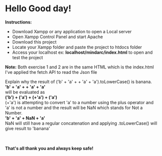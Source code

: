 <h1>Hello Good day!</h1>
<b>Instructions:</b>
<ul>
  <li>Download Xampp or any application to open a Local server</li>
  <li>Open Xampp Control Panel and start Apache</li>
  <li>Download this project</li>
  <li>Locate your Xampp folder and paste the project to htdocs folder</li>
  <li>Access your localhost ex: <b>localhost/mindarc/index.html</b> to open and test the project</li>
</ul>

<b>Note:</b>
Both exercise 1 and 2 are in the same HTML which is the index.html I've applied the fetch API to read the Json file

Explain why the result of ('b' + 'a' + + 'a' + 'a').toLowerCase() is banana.<br />
<b>'b' + 'a' + + 'a' + 'a'</b><br />
will be evaluated as <br />
<b>('b') + ('a') + (+'a') + ('a')</b><br />
(+'a') is attempting to convert 'a' to a number using the plus operator and 'a' is not a number and the result will be NaN which stands for Not a Number.<br />
<b>'b' + 'a' + NaN + 'a'</b><br />
NaN will still have a regular concatenation and applying .toLowerCase() will give result to 'banana'

<br /><br />
<b>That's all thank you and always keep safe!</b>
